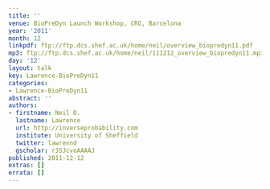 ```yaml
---
title: ''
venue: BioPreDyn Launch Workshop, CRG, Barcelona
year: '2011'
month: 12
linkpdf: ftp://ftp.dcs.shef.ac.uk/home/neil/overview_biopredyn11.pdf
mp3: ftp://ftp.dcs.shef.ac.uk/home/neil/111212_overview_biopredyn11.mp3
day: '12'
layout: talk
key: Lawrence-BioPreDyn11
categories:
- Lawrence-BioPreDyn11
abstract: ''
authors:
- firstname: Neil D.
  lastname: Lawrence
  url: http://inverseprobability.com
  institute: University of Sheffield
  twitter: lawrennd
  gscholar: r3SJcvoAAAAJ
published: 2011-12-12
extras: []
errata: []
---
```

